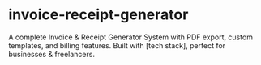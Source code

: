 # invoice-receipt-generator
A complete Invoice &amp; Receipt Generator System with PDF export, custom templates, and billing features. Built with [tech stack], perfect for businesses &amp; freelancers.

